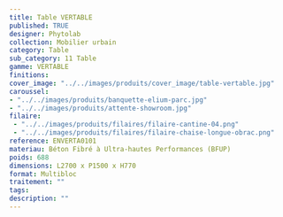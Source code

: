 ```yaml
---
title: Table VERTABLE 
published: TRUE
designer: Phytolab
collection: Mobilier urbain
category: Table
sub_category: 11 Table
gamme: VERTABLE
finitions: 
cover_image: "../../images/produits/cover_image/table-vertable.jpg"
caroussel: 
- "../../images/produits/banquette-elium-parc.jpg"
- "../../images/produits/attente-showroom.jpg"
filaire: 
 - "../../images/produits/filaires/filaire-cantine-04.png"
 - "../../images/produits/filaires/filaire-chaise-longue-obrac.png"
reference: ENVERTA0101
materiau: Béton Fibré à Ultra-hautes Performances (BFUP)
poids: 688
dimensions: L2700 x P1500 x H770 
format: Multibloc
traitement: ""
tags: 
description: ""
---
```


